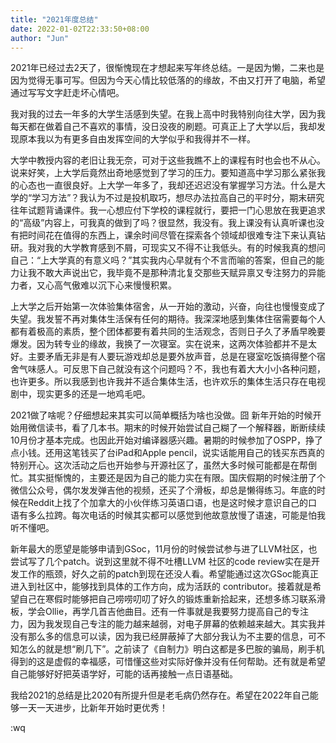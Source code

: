 ```yaml
---
title: "2021年度总结"
date: 2022-01-02T22:33:50+08:00
author: "Jun"
---
```


2021年已经过去2天了，很惭愧现在才想起来写年终总结。一是因为懒，二来也是因为觉得无事可写。但因为今天心情比较低落的的缘故，不由又打开了电脑，希望通过写写文字赶走坏心情吧。

我对我的过去一年多的大学生活感到失望。在我上高中时我特别向往大学，因为我每天都在做着自己不喜欢的事情，没日没夜的刷题。可真正上了大学以后，我却发现原本我以为有更多自由发挥空间的大学似乎和我得并不一样。

大学中教授内容的老旧让我无奈，可对于这些我瞧不上的课程有时也会也不从心。说来好笑，上大学后竟然出奇地感觉到了学习的压力。要知道高中学习那么紧张我的心态也一直很良好。上大学一年多了，我却还迟迟没有掌握学习方法。什么是大学的“学习方法”？我认为不过是投机取巧，想尽办法拉高自己的平时分，期末研究往年试题背诵课件。我一心想应付下学校的课程就行，要把一门心思放在我更追求的“高级”内容上，可我真的做到了吗？很显然，我没有。我上课没有认真听课也没有把时间花在值得的东西上，课余时间尽管在探索各个领域却很难专注下来认真钻研。我对我的大学教育感到不屑，可现实又不得不让我低头。有的时候我真的想问自己：“上大学真的有意义吗？”其实我内心早就有个不言而喻的答案，但自己的能力让我不敢大声说出它，我毕竟不是那种清北复交那些天赋异禀又专注努力的异能力者，又心高气傲难以沉下心来慢慢积累。

上大学之后开始第一次体验集体宿舍，从一开始的激动，兴奋，向往也慢慢变成了失望。我发誓不再对集体生活保有任何的期待。我深深地感到集体住宿需要每个人都有着极高的素质，整个团体都要有着共同的生活观念，否则日子久了矛盾早晚要爆发。因为转专业的缘故，我换了一次寝室。实在说来，这两次体验都并不是太好。主要矛盾无非是有人要玩游戏却总是要外放声音，总是在寝室吃饭搞得整个宿舍气味感人。可反思下自己就没有这个问题吗？不，我也有着大大小小各种问题，也许更多。所以我感到也许我并不适合集体生活，也许欢乐的集体生活只存在电视剧中，现实更多的还是一地鸡毛吧。

2021做了啥呢？仔细想起来其实可以简单概括为啥也没做。囧 新年开始的时候开始用微信读书，看了几本书。期末的时候开始尝试自己糊了一个解释器，断断续续10月份才基本完成。也因此开始对编译器感兴趣。暑期的时候参加了OSPP，挣了点小钱。还用这笔钱买了台iPad和Apple pencil，说实话能用自己的钱买东西真的特别开心。这次活动之后也开始参与开源社区了，虽然大多时候可能都是在帮倒忙。其实挺惭愧的，主要还是因为自己的能力实在有限。国庆假期的时候注册了个微信公众号，偶尔发发弹吉他的视频，还买了个滑板，却总是懒得练习。年底的时候在Reddit上找了个加拿大的小伙伴练习英语口语，也是这时候才意识自己的口语有多么拉跨。每次电话的时候其实都可以感觉到他故意放慢了语速，可能是怕我听不懂吧。


新年最大的愿望是能够申请到GSoc，11月份的时候尝试参与进了LLVM社区，也尝试写了几个patch。说到这里就不得不吐槽LLVM 社区的code review实在是开发工作的瓶颈，好久之前的patch到现在还没人看。希望能通过这次GSoc能真正进入到社区中，能够找到具体的工作方向，成为活跃的 contributor。接着就是希望自己在寒假时能够把自己唠唠叨叨了好久的锻炼重新拾起来，还想多练习联系滑板，学会Ollie，再学几首吉他曲目。还有一件事就是我要努力提高自己的专注力，因为我发现自己专注的能力越来越弱，对电子屏幕的依赖越来越大。其实我并没有那么多的信息可以读，因为我已经屏蔽掉了大部分我认为不主要的信息，可不知怎么的就是想“刷几下”。之前读了《自制力》明白这都是多巴胺的骗局，刷手机得到的这是虚假的幸福感，可惜懂这些对实际好像并没有任何帮助。还有就是希望自己能够好好把英语学好，可能的话再接触一点日语基础。

我给2021的总结是比2020有所提升但是老毛病仍然存在。希望在2022年自己能够一天一天进步，比新年开始时更优秀！

:wq
